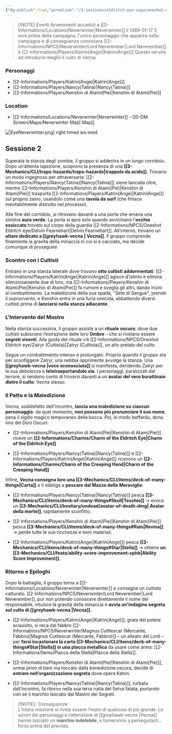 ```yaml
---
{"dg-publish":true,"permalink":"/1-sessions/eldritch-eye-saga/oneshot-eldritch-eye-2/","noteIcon":""}
---
```



> [!NOTE] Eventi
> Avvenimenti accaduti a [[2-Informations/Locations/Neverwinter\|Neverwinter]] il 1489-01-17
> 5 anni prima della campagna, l'unico personaggio che apparira nella campagna e di conseguenza conoscera [[2-Informations/NPCS/Neverwinter/Lord Neverember\|Lord Neverember]] è [[2-Informations/Players/Katrin(Ange)\|Katrin(Ange)]]
> Questo servirà ad introdurre meglio il culto di Vecna

### Personaggi
- [[2-Informations/Players/Katrin(Ange)\|Katrin(Ange)]]
- [[2-Informations/Players/Nancy(Tatina)\|Nancy(Tatina)]]
- [[2-Informations/Players/Kenshin di Atami(Pie)\|Kenshin di Atami(Pie)]]

### Location
- [[2-Informations/Locations/Neverwinter\|Neverwinter]] - [[0-DM Screen/Maps/Neverwinter Map\| Map]]

![EyeNeverwinter.png| right hmed ws-med](/img/user/Assets/EyeNeverwinter.png)
## Sessione 2

Superata la stanza degli zombie, il gruppo si addentra in un lungo corridoio. Dopo un’attenta ispezione, scoprono la presenza di una **[[3-Mechanics/CLI/traps-hazards/traps-hazards\|trappola da acido]]**. Trovano un modo ingegnoso per attraversarla: [[2-Informations/Players/Nancy(Tatina)\|Nancy(Tatina)]] viene lanciata oltre, mentre [[2-Informations/Players/Kenshin di Atami(Pie)\|Kenshin di Atami(Pie)]] trasporta [[2-Informations/Players/Katrin(Ange)\|Katrin(Ange)]] sul proprio zaino, usandolo come una **tavola da surf** (che finisce inevitabilmente distrutto nel processo).

Alla fine del corridoio, si ritrovano davanti a una porta che emana una sinistra **aura verde**. La porta si apre solo quando avvicinano l’**occhio essiccato** trovato sul corpo della guardia [[2-Informations/NPCS/Oneshot Eldritch eye/Delvin Fearnehart\|Delvin Fearnehart]]. All’interno, trovano un **altare dedicato a  [[greyhawk-vecna \| Vecna]]**. Il gruppo comprende finalmente la gravità della minaccia in cui si è cacciato, ma decide comunque di proseguire.

### Scontro con i Cultisti

Entrano in una stanza laterale dove trovano **otto cultisti addormentati**. [[2-Informations/Players/Katrin(Ange)\|Katrin(Ange)]] agisce d’istinto e elimina silenziosamente due di loro, ma [[2-Informations/Players/Kenshin di Atami(Pie)\|Kenshin di Atami(Pie)]] fa rumore e sveglia gli altri, dando inizio al combattimento. La maledizione della sua spada, "Sete di Sangue", prende il sopravvento, e Kenshin entra in una furia omicida, abbattendo diversi cultisti prima di **lanciarsi nella stanza adiacente**.

### L’Intervento del Mastro

Nella stanza successiva, il gruppo assiste a un **rituale oscuro**, dove due cultisti subiscono l’estrazione delle loro **Ombre** – che si rivelano essere **segreti viventi**. Alla guida del rituale c’è [[2-Informations/NPCS/Oneshot Eldritch eye/Zalryr (Cultista)\|Zalryr (Cultista)]], un alto prelato del culto.

Segue un combattimento intenso e prolungato. Proprio quando il gruppo sta per sconfiggere Zalryr, una nebbia opprimente avvolge la stanza. Una **[[greyhawk-vecna \|voce sconosciuta]]** si manifesta, deridendo Zalryr per la sua debolezza e **teletrasportandolo via**. I personaggi, paralizzati dal terrore, si rendono conto di trovarsi davanti a un **avatar del vero burattinaio dietro il culto**: Vecna stesso.

### Il Patto e la Maledizione

Vecna, soddisfatto dell'incontro, **lancia una maledizione su ciascun personaggio**: da quel momento, **non possono più pronunciare il suo nome**, pena il sigillo magico temporaneo della bocca. Poi, in modo beffardo, dona loro dei Doni Oscuri:

- [[2-Informations/Players/Kenshin di Atami(Pie)\|Kenshin di Atami(Pie)]] riceve un  **[[2-Informations/Charms/Charm of the Eldritch Eye\|Charm of the Eldritch Eye]]**
    
- [[2-Informations/Players/Nancy(Tatina)\|Nancy(Tatina)]] e [[2-Informations/Players/Katrin(Ange)\|Katrin(Ange)]] ricevono un **[[2-Informations/Charms/Charm of the Creeping Hand\|Charm of the Creeping Hand]]**
    

Infine, **Vecna consegna loro una [[3-Mechanics/CLI/items/deck-of-many-things\|Carta]]** e li obbliga a **pescare dal Mazzo delle Meraviglie**:

- [[2-Informations/Players/Nancy(Tatina)\|Nancy(Tatina)]] pesca **[[3-Mechanics/CLI/items/deck-of-many-things#Skull\|Teschio]]** → evoca un **[[3-Mechanics/CLI/bestiary/undead/avatar-of-death-dmg\| Avatar della morte]]**, rapidamente sconfitto.
    
- [[2-Informations/Players/Kenshin di Atami(Pie)\|Kenshin di Atami(Pie)]] pesca **[[3-Mechanics/CLI/items/deck-of-many-things#Ruin\|Rovina]]** → perde tutte le sue ricchezze e beni materiali.
    
- [[2-Informations/Players/Katrin(Ange)\|Katrin(Ange)]] pesca **[[3-Mechanics/CLI/items/deck-of-many-things#Star\|Stella]]** → ottiene **un [[3-Mechanics/CLI/feats/ability-score-improvement-xphb\|Ability Score Improvement]]**.
    

### Ritorno e Epiloghi

Dopo la battaglia, il gruppo torna a [[2-Informations/Locations/Neverwinter\|Neverwinter]] e consegna un cultista catturato. [[2-Informations/NPCS/Neverwinter/Lord Neverember\|Lord Neverember]], pur non potendo conoscere direttamente il nome del responsabile, intuisce la gravità della minaccia e **avvia un'indagine segreta sul culto di [[greyhawk-vecna  \|Vecna]]**.

- [[2-Informations/Players/Katrin(Ange)\|Katrin(Ange)]], grata del potere acquisito, si reca dal fabbro [[2-Informations/NPCS/Neverwinter/Magnus Cuttlescar (Mercante, Fabbro)\|Magnus Cuttlescar (Mercante, Fabbro)]] – un alleato del Lord – per **farsi incastonare la carta [[3-Mechanics/CLI/items/deck-of-many-things#Star\|Stella]] in una placca metallica** da usare come arma: [[2-Informations/Items/Placca della Stella\|Placca della Stella]].
    
- [[2-Informations/Players/Kenshin di Atami(Pie)\|Kenshin di Atami(Pie)]], ormai privo di beni ma toccato dalla benedizione oscura, decide di **entrare nell’organizzazione segreta** dove opera Katrin.
    
- [[2-Informations/Players/Nancy(Tatina)\|Nancy(Tatina)]], turbata dall’incontro, fa ritorno nella sua terra natia del Selva fatata, portando con sé il marchio lasciato dal Mastro dei Segreti.
    

> [!NOTE]- Conseguenze  
> L’intera missione si rivela essere l’inizio di qualcosa di più grande. Le azioni dei personaggi e l’attenzione di [[greyhawk-vecna \|Vecna]] hanno lasciato un **marchio indelebile**, e torneranno a perseguitarli… forse prima del previsto.